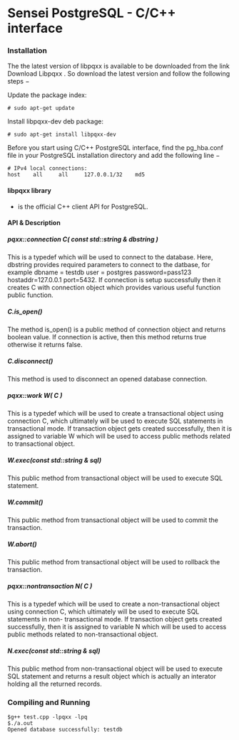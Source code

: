 # Sensei PostgreSQL - C/C++ interface

### Installation
The the latest version of libpqxx is available to be downloaded from the link Download Libpqxx . So download the latest version and follow the following steps − 

Update the package index:
```
# sudo apt-get update
```
Install libpqxx-dev deb package:
```
# sudo apt-get install libpqxx-dev
```
Before you start using C/C++ PostgreSQL interface, find the pg_hba.conf file in your
PostgreSQL installation directory and add the following line −
```
# IPv4 local connections:
host    all     all     127.0.0.1/32    md5
```
#### libpqxx library
- is the official C++ client API for PostgreSQL.

#### API & Description
##### pqxx::connection C( const std::string & dbstring )
This is a typedef which will be used to connect to the database. Here, dbstring provides required parameters to connect to the datbase, for example dbname = testdb user = postgres password=pass123 hostaddr=127.0.0.1 port=5432. If connection is setup successfully then it creates C with connection object which provides various useful function public function.
##### C.is_open()
The method is_open() is a public method of connection object and returns boolean
value. If connection is active, then this method returns true otherwise it returns
false.
##### C.disconnect()
This method is used to disconnect an opened database connection.
##### pqxx::work W( C )
This is a typedef which will be used to create a transactional object using
connection C, which ultimately will be used to execute SQL statements in transactional mode. If transaction object gets created successfully, then it is assigned to variable W which will be used to access public methods related to transactional object.
##### W.exec(const std::string & sql)
This public method from transactional object will be used to execute SQL
statement.
##### W.commit()
This public method from transactional object will be used to commit the transaction.
##### W.abort()
This public method from transactional object will be used to rollback the
transaction.
##### pqxx::nontransaction N( C )
This is a typedef which will be used to create a non-transactional object using
connection C, which ultimately will be used to execute SQL statements in non-
transactional mode. If transaction object gets created successfully, then it is assigned to variable N which will be used to access public methods related to non-transactional object.
##### N.exec(const std::string & sql)
This public method from non-transactional object will be used to execute SQL
statement and returns a result object which is actually an interator holding all the
returned records.

### Compiling and Running
```
$g++ test.cpp -lpqxx -lpq
$./a.out
Opened database successfully: testdb
```